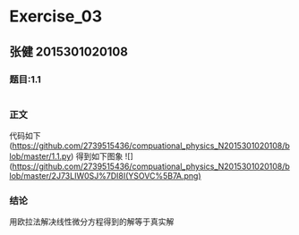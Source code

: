 # Exercise_03
## 张健 2015301020108
### 题目:1.1
![]()
### 正文
代码如下
(https://github.com/2739515436/compuational_physics_N2015301020108/blob/master/1.1.py)
得到如下图象
![](https://github.com/2739515436/compuational_physics_N2015301020108/blob/master/2J73LIW0SJ%7DI8I(YSOVC%5B7A.png)
### 结论
用欧拉法解决线性微分方程得到的解等于真实解

